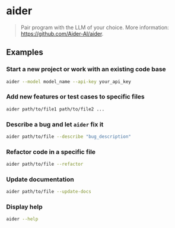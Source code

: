 # aider

> Pair program with the LLM of your choice. More information: <https://github.com/Aider-AI/aider>.

## Examples

### Start a new project or work with an existing code base

```bash
aider --model model_name --api-key your_api_key
```

### Add new features or test cases to specific files

```bash
aider path/to/file1 path/to/file2 ...
```

### Describe a bug and let `aider` fix it

```bash
aider path/to/file --describe "bug_description"
```

### Refactor code in a specific file

```bash
aider path/to/file --refactor
```

### Update documentation

```bash
aider path/to/file --update-docs
```

### Display help

```bash
aider --help
```
